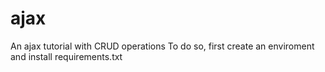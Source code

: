 # ajax
An ajax tutorial with CRUD operations
To do so, first create an enviroment and install requirements.txt
